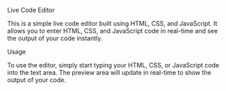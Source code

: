 Live Code Editor

This is a simple live code editor built using HTML, CSS, and JavaScript. It allows you to enter HTML, CSS, and JavaScript code in real-time and see the output of your code instantly.

Usage

To use the editor, simply start typing your HTML, CSS, or JavaScript code into the text area. The preview area will update in real-time to show the output of your code.
